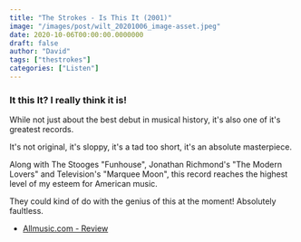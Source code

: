 ```yaml
---
title: "The Strokes - Is This It (2001)"
image: "/images/post/wilt_20201006_image-asset.jpeg"
date: 2020-10-06T00:00:00.0000000
draft: false
author: "David"
tags: ["thestrokes"]
categories: ["Listen"]
---
```

### It this It? I really think it is!   
  
While not just about the best debut in musical history, it's also one of it's greatest records.   
  
It's not original, it's sloppy, it's a tad too short, it's an absolute masterpiece.    
  
Along with The Stooges "Funhouse", Jonathan Richmond's "The Modern Lovers" and Television's "Marquee Moon", this record reaches the highest level of my esteem for American music.   
  
They could kind of do with the genius of this at the moment! Absolutely faultless.  

-  [Allmusic.com - Review](https://www.allmusic.com/album/is-this-it-mw0000661994)